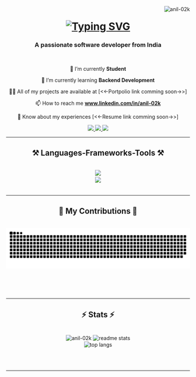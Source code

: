 <img align="right" src="https://komarev.com/ghpvc/?username=anil-02k&label=Profile%20views&color=0e75b6&style=flat" alt="anil-02k" />

<h1 align="center">
 <a href="https://git.io/typing-svg"><img src="https://readme-typing-svg.herokuapp.com?font=Rightous&size=35&center=true&width=500&height=70&duration=4000&lines=Hi+There!+;I'm+Anil+Kumar+" alt="Typing SVG" /></a>
</h1>

<h3 align="center">A passionate software developer from India</h3>

<br/>

<div align="center">
 
🔭 I’m currently **Student**
 
 🌱 I’m currently learning **Backend Development**

👨‍💻 All of my projects are available at [<<-Portpolio link comming soon->>]

📫 How to reach me **www.linkedin.com/in/anil-02k**

📄 Know about my experiences [<<-Resume link comming soon->>]

 </div>
 
<div align="center"> 
  <a href="mailto:anil582905@gmail.com">
    <img src="https://img.shields.io/badge/Gmail-333333?style=for-the-badge&logo=gmail&logoColor=red" />
  </a>
  <a href="www.linkedin.com/in/anil-02k" target="_blank">
    <img src="https://img.shields.io/badge/LinkedIn-0077B5?style=for-the-badge&logo=linkedin&logoColor=white"/>
  </a>
  <a href="#" target="_blank"> 
     <img src="https://img.shields.io/badge/Portfolio-FF5722?style=for-the-badge&logo=todoist&logoColor=white"/> 
  </a>
</div>

 <hr/>
 
<h2 align="center">⚒️ Languages-Frameworks-Tools ⚒️</h2>
<br/>
<div align="center">
    <img src="https://skillicons.dev/icons?i=react,bootstrap,html,css,vscode,github,tailwind,git" /><br>
    <img src="https://skillicons.dev/icons?i=nodejs,python,javascript,typescript,express,mongodb,c,cpp,nextjs,mysql,php" />
</div>

<br/>
<hr/>

<div align="center">
  <h2>🐍 My Contributions 🐍</h2>
  <br>
  <img alt="snake eating my contributions" src="https://raw.githubusercontent.com/anil-02k/anil-02k/output/github-contribution-grid-snake.svg" />
  
  <br/><br/><br/>
</div>

<hr/>

<h2 align="center">⚡ Stats ⚡</h2>
<br>
<div align=center>
 <img width=390 src="https://github-readme-streak-stats.herokuapp.com/?user=anil-02k&&count_private=true&theme=react&border_radius=10" alt="anil-02k" />
  <img width=390 src="https://github-readme-stats.vercel.app/api?username=anil-02k&&count_private=true&show_icons=true&theme=react&rank_icon=github&border_radius=10" alt="readme stats" />
  <br/>
 <img width=325 align="center" src="https://github-readme-stats.vercel.app/api/top-langs?username=anil-02k&&hide=HTML&langs_count=8&layout=compact&theme=react&border_radius=10&size_weight=0.5&count_weight=0.5&exclude_repo=github-readme-stats" alt="top langs" alt="anil-02k" />

<br/><br/>

<hr/>

<br/>

